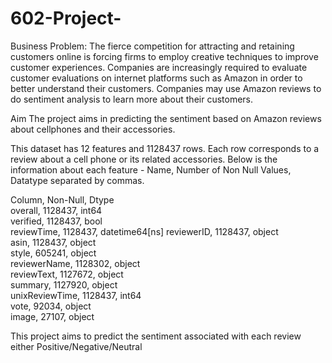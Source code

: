 # 602-Project-

Business Problem:
The fierce competition for attracting and retaining customers online is forcing firms to employ creative techniques to improve customer experiences. Companies are increasingly required to evaluate customer evaluations on internet platforms such as Amazon in order to better understand their customers. Companies may use Amazon reviews to do sentiment analysis to learn more about their customers.

Aim
The project aims in predicting the sentiment based on Amazon reviews about cellphones and their accessories.

This dataset has 12 features and 1128437 rows. Each row corresponds to a review about a cell phone or its related accessories.
Below is the information about each feature - Name, Number of Non Null Values, Datatype separated by commas.

Column, Non-Null, Dtype         
overall, 1128437, int64         
verified, 1128437, bool          
reviewTime, 1128437, datetime64[ns]
reviewerID, 1128437, object        
asin, 1128437, object        
style, 605241, object        
reviewerName, 1128302, object        
reviewText, 1127672, object        
summary, 1127920, object        
unixReviewTime, 1128437, int64         
vote, 92034, object        
image, 27107, object        
 
 
 This project aims to predict the sentiment associated with each review either Positive/Negative/Neutral
 





